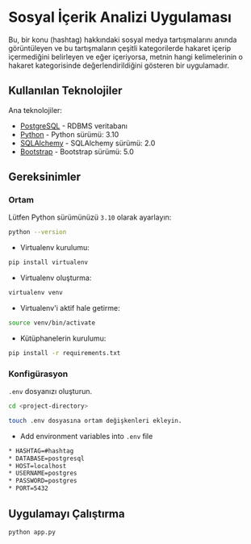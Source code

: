 # Sosyal İçerik Analizi Uygulaması

Bu, bir konu (hashtag) hakkındaki sosyal medya tartışmalarını anında görüntüleyen ve bu tartışmaların çeşitli kategorilerde hakaret içerip içermediğini belirleyen ve eğer içeriyorsa, metnin hangi kelimelerinin o hakaret kategorisinde değerlendirildiğini gösteren bir uygulamadır.

## Kullanılan Teknolojiler

Ana teknolojiler:

- [PostgreSQL](https://www.postgresql.org/) - RDBMS veritabanı
- [Python](https://docs.python.org/3.10/) - Python sürümü: 3.10 
- [SQLAlchemy](https://docs.sqlalchemy.org/) - SQLAlchemy sürümü: 2.0
- [Bootstrap](https://getbootstrap.com/docs/5.0/getting-started/introduction/) - Bootstrap sürümü: 5.0


## Gereksinimler

### Ortam

Lütfen Python sürümünüzü `3.10` olarak ayarlayın:

```bash
python --version
```

- Virtualenv kurulumu:
```bash
pip install virtualenv
```
- Virtualenv oluşturma:
```bash
virtualenv venv
```
- Virtualenv'i aktif hale getirme:
```bash
source venv/bin/activate
```
- Kütüphanelerin kurulumu:
```bash
pip install -r requirements.txt
```

### Konfigürasyon

`.env` dosyanızı oluşturun.
```bash
cd <project-directory>

touch .env dosyasına ortam değişkenleri ekleyin.
```
- Add environment variables into `.env` file
```bash
* HASHTAG=#hashtag
* DATABASE=postgresql
* HOST=localhost
* USERNAME=postgres
* PASSWORD=postgres
* PORT=5432
```

## Uygulamayı Çalıştırma

```bash
python app.py
```

